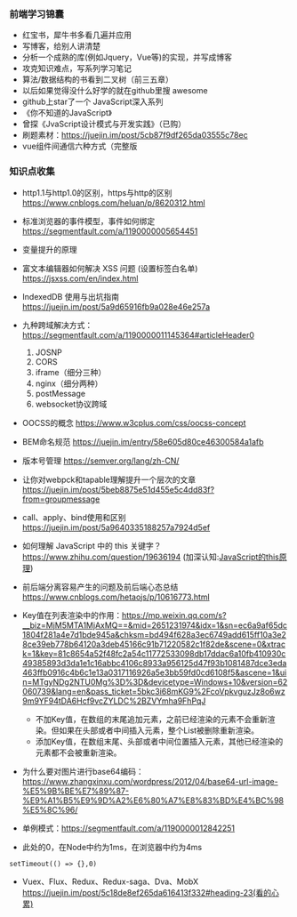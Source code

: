 ### 前端学习锦囊
* 红宝书，犀牛书多看几遍并应用
* 写博客，给别人讲清楚
* 分析一个成熟的库(例如Jquery，Vue等)的实现，并写成博客
* 攻克知识难点，写系列学习笔记
* 算法/数据结构的书看到二叉树（前三五章）
* 以后如果觉得没什么好学的就在github里搜 awesome
* github上star了一个 JavaScript深入系列
* 《你不知道的JavaScript》
* 曾探《JvaScript设计模式与开发实践》（已购）
* 刷题素材：https://juejin.im/post/5cb87f9df265da03555c78ec
* vue组件间通信六种方式（完整版


### 知识点收集

* http1.1与http1.0的区别，https与http的区别 https://www.cnblogs.com/heluan/p/8620312.html

* 标准浏览器的事件模型，事件如何绑定 https://segmentfault.com/a/1190000005654451

* 变量提升的原理

* 富文本编辑器如何解决 XSS 问题 (设置标签白名单) https://jsxss.com/en/index.html

* IndexedDB 使用与出坑指南 https://juejin.im/post/5a9d65916fb9a028e46e257a

* 九种跨域解决方式：https://segmentfault.com/a/1190000011145364#articleHeader0
  1. JOSNP
  2. CORS
  3. iframe（细分三种）
  4. nginx（细分两种）
  5. postMessage
  6. websocket协议跨域
 
* OOCSS的概念 https://www.w3cplus.com/css/oocss-concept

* BEM命名规范 https://juejin.im/entry/58e605d80ce46300584a1afb

* 版本号管理 https://semver.org/lang/zh-CN/

* 让你对webpck和tapable理解提升一个层次的文章 https://juejin.im/post/5beb8875e51d455e5c4dd83f?from=groupmessage

* call、apply、bind使用和区别 https://juejin.im/post/5a9640335188257a7924d5ef

* 如何理解 JavaScript 中的 this 关键字？ https://www.zhihu.com/question/19636194 (加深认知:[JavaScript的this原理](http://www.ruanyifeng.com/blog/2018/06/javascript-this.html))

* 前后端分离容易产生的问题及前后端心态总结 https://www.cnblogs.com/hetaojs/p/10616773.html

* Key值在列表渲染中的作用：https://mp.weixin.qq.com/s?__biz=MjM5MTA1MjAxMQ==&mid=2651231974&idx=1&sn=ec6a9af65dc1804f281a4e7d1bde945a&chksm=bd494f628a3ec6749add615ff10a3e28ce39eb778b64120a3deb45166c91b71220582c1f82de&scene=0&xtrack=1&key=81c8654a52f48fc2a54c11772533098db17ddac6a10fb410930c49385893d3da1e1c16abbc4106c8933a956125d47f93b1081487dce3eda463ffb0916c4b6c1e13a0317116926a5e3bb59fd0cd6108f5&ascene=1&uin=MTgyNDg2NTU0Mg%3D%3D&devicetype=Windows+10&version=62060739&lang=en&pass_ticket=5bkc3i68mKG9%2FcoVpkvguzJz8o6wz9m9YF94tDA6Hcf9vcZYLDC%2BZVYmha9FhPqJ
    * 不加Key值，在数组的末尾追加元素，之前已经渲染的元素不会重新渲染。但如果在头部或者中间插入元素，整个List被删除重新渲染。
    * 添加Key值，在数组末尾、头部或者中间位置插入元素，其他已经渲染的元素都不会被重新渲染。
    
* 为什么要对图片进行base64编码：https://www.zhangxinxu.com/wordpress/2012/04/base64-url-image-%E5%9B%BE%E7%89%87-%E9%A1%B5%E9%9D%A2%E6%80%A7%E8%83%BD%E4%BC%98%E5%8C%96/   

* 单例模式：https://segmentfault.com/a/1190000012842251

* 此处的0，在Node中约为1ms，在浏览器中约为4ms
~~~
setTimeout(() => {},0)
~~~

* Vuex、Flux、Redux、Redux-saga、Dva、MobX https://juejin.im/post/5c18de8ef265da616413f332#heading-23(看的心累)